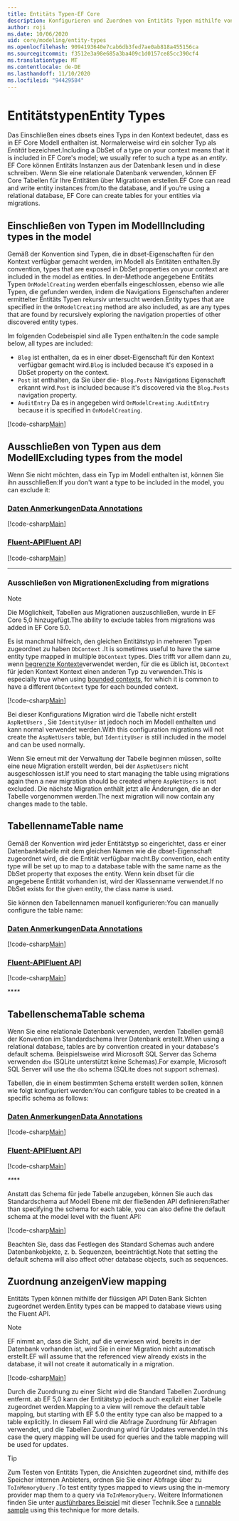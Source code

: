 ```yaml
---
title: Entitäts Typen-EF Core
description: Konfigurieren und Zuordnen von Entitäts Typen mithilfe von Entity Framework Core
author: roji
ms.date: 10/06/2020
uid: core/modeling/entity-types
ms.openlocfilehash: 9094193640e7cab6db3fed7ae0ab818a455156ca
ms.sourcegitcommit: f3512e3a98e685a3ba409c1d0157ce85cc390cf4
ms.translationtype: MT
ms.contentlocale: de-DE
ms.lasthandoff: 11/10/2020
ms.locfileid: "94429584"
---
```

# <a name="entity-types"></a><span data-ttu-id="46e53-103">Entitätstypen</span><span class="sxs-lookup"><span data-stu-id="46e53-103">Entity Types</span></span>

<span data-ttu-id="46e53-104">Das Einschließen eines dbsets eines Typs in den Kontext bedeutet, dass es in EF Core Modell enthalten ist. Normalerweise wird ein solcher Typ als *Entität* bezeichnet.</span><span class="sxs-lookup"><span data-stu-id="46e53-104">Including a DbSet of a type on your context means that it is included in EF Core's model; we usually refer to such a type as an *entity*.</span></span> <span data-ttu-id="46e53-105">EF Core können Entitäts Instanzen aus der Datenbank lesen und in diese schreiben. Wenn Sie eine relationale Datenbank verwenden, können EF Core Tabellen für Ihre Entitäten über Migrationen erstellen.</span><span class="sxs-lookup"><span data-stu-id="46e53-105">EF Core can read and write entity instances from/to the database, and if you're using a relational database, EF Core can create tables for your entities via migrations.</span></span>

## <a name="including-types-in-the-model"></a><span data-ttu-id="46e53-106">Einschließen von Typen im Modell</span><span class="sxs-lookup"><span data-stu-id="46e53-106">Including types in the model</span></span>

<span data-ttu-id="46e53-107">Gemäß der Konvention sind Typen, die in dbset-Eigenschaften für den Kontext verfügbar gemacht werden, im Modell als Entitäten enthalten.</span><span class="sxs-lookup"><span data-stu-id="46e53-107">By convention, types that are exposed in DbSet properties on your context are included in the model as entities.</span></span> <span data-ttu-id="46e53-108">In der-Methode angegebene Entitäts Typen `OnModelCreating` werden ebenfalls eingeschlossen, ebenso wie alle Typen, die gefunden werden, indem die Navigations Eigenschaften anderer ermittelter Entitäts Typen rekursiv untersucht werden.</span><span class="sxs-lookup"><span data-stu-id="46e53-108">Entity types that are specified in the `OnModelCreating` method are also included, as are any types that are found by recursively exploring the navigation properties of other discovered entity types.</span></span>

<span data-ttu-id="46e53-109">Im folgenden Codebeispiel sind alle Typen enthalten:</span><span class="sxs-lookup"><span data-stu-id="46e53-109">In the code sample below, all types are included:</span></span>

* <span data-ttu-id="46e53-110">`Blog` ist enthalten, da es in einer dbset-Eigenschaft für den Kontext verfügbar gemacht wird.</span><span class="sxs-lookup"><span data-stu-id="46e53-110">`Blog` is included because it's exposed in a DbSet property on the context.</span></span>
* <span data-ttu-id="46e53-111">`Post` ist enthalten, da Sie über die- `Blog.Posts` Navigations Eigenschaft erkannt wird.</span><span class="sxs-lookup"><span data-stu-id="46e53-111">`Post` is included because it's discovered via the `Blog.Posts` navigation property.</span></span>
* <span data-ttu-id="46e53-112">`AuditEntry` Da es in angegeben wird `OnModelCreating` .</span><span class="sxs-lookup"><span data-stu-id="46e53-112">`AuditEntry` because it is specified in `OnModelCreating`.</span></span>

[!code-csharp[Main](../../../samples/core/Modeling/Conventions/EntityTypes.cs?name=EntityTypes&highlight=3,7,16)]

## <a name="excluding-types-from-the-model"></a><span data-ttu-id="46e53-113">Ausschließen von Typen aus dem Modell</span><span class="sxs-lookup"><span data-stu-id="46e53-113">Excluding types from the model</span></span>

<span data-ttu-id="46e53-114">Wenn Sie nicht möchten, dass ein Typ im Modell enthalten ist, können Sie ihn ausschließen:</span><span class="sxs-lookup"><span data-stu-id="46e53-114">If you don't want a type to be included in the model, you can exclude it:</span></span>

### <a name="data-annotations"></a>[<span data-ttu-id="46e53-115">Daten Anmerkungen</span><span class="sxs-lookup"><span data-stu-id="46e53-115">Data Annotations</span></span>](#tab/data-annotations)

[!code-csharp[Main](../../../samples/core/Modeling/DataAnnotations/IgnoreType.cs?name=IgnoreType&highlight=1)]

### <a name="fluent-api"></a>[<span data-ttu-id="46e53-116">Fluent-API</span><span class="sxs-lookup"><span data-stu-id="46e53-116">Fluent API</span></span>](#tab/fluent-api)

[!code-csharp[Main](../../../samples/core/Modeling/FluentAPI/IgnoreType.cs?name=IgnoreType&highlight=3)]

***

### <a name="excluding-from-migrations"></a><span data-ttu-id="46e53-117">Ausschließen von Migrationen</span><span class="sxs-lookup"><span data-stu-id="46e53-117">Excluding from migrations</span></span>

> [!NOTE]
> <span data-ttu-id="46e53-118">Die Möglichkeit, Tabellen aus Migrationen auszuschließen, wurde in EF Core 5,0 hinzugefügt.</span><span class="sxs-lookup"><span data-stu-id="46e53-118">The ability to exclude tables from migrations was added in EF Core 5.0.</span></span>

<span data-ttu-id="46e53-119">Es ist manchmal hilfreich, den gleichen Entitätstyp in mehreren Typen zugeordnet zu haben `DbContext` .</span><span class="sxs-lookup"><span data-stu-id="46e53-119">It is sometimes useful to have the same entity type mapped in multiple `DbContext` types.</span></span> <span data-ttu-id="46e53-120">Dies trifft vor allem dann zu, wenn [begrenzte Kontexte](https://www.martinfowler.com/bliki/BoundedContext.html)verwendet werden, für die es üblich ist, `DbContext` für jeden Kontext Kontext einen anderen Typ zu verwenden.</span><span class="sxs-lookup"><span data-stu-id="46e53-120">This is especially true when using [bounded contexts](https://www.martinfowler.com/bliki/BoundedContext.html), for which it is common to have a different `DbContext` type for each bounded context.</span></span>

[!code-csharp[Main](../../../samples/core/Modeling/FluentAPI/TableExcludeFromMigrations.cs?name=TableExcludeFromMigrations&highlight=4)]

<span data-ttu-id="46e53-121">Bei dieser Konfigurations Migration wird die Tabelle nicht erstellt `AspNetUsers` , Sie `IdentityUser` ist jedoch noch im Modell enthalten und kann normal verwendet werden.</span><span class="sxs-lookup"><span data-stu-id="46e53-121">With this configuration migrations will not create the `AspNetUsers` table, but `IdentityUser` is still included in the model and can be used normally.</span></span>

<span data-ttu-id="46e53-122">Wenn Sie erneut mit der Verwaltung der Tabelle beginnen müssen, sollte eine neue Migration erstellt werden, bei der `AspNetUsers` nicht ausgeschlossen ist.</span><span class="sxs-lookup"><span data-stu-id="46e53-122">If you need to start managing the table using migrations again then a new migration should be created where `AspNetUsers` is not excluded.</span></span> <span data-ttu-id="46e53-123">Die nächste Migration enthält jetzt alle Änderungen, die an der Tabelle vorgenommen werden.</span><span class="sxs-lookup"><span data-stu-id="46e53-123">The next migration will now contain any changes made to the table.</span></span>

## <a name="table-name"></a><span data-ttu-id="46e53-124">Tabellenname</span><span class="sxs-lookup"><span data-stu-id="46e53-124">Table name</span></span>

<span data-ttu-id="46e53-125">Gemäß der Konvention wird jeder Entitätstyp so eingerichtet, dass er einer Datenbanktabelle mit dem gleichen Namen wie die dbset-Eigenschaft zugeordnet wird, die die Entität verfügbar macht.</span><span class="sxs-lookup"><span data-stu-id="46e53-125">By convention, each entity type will be set up to map to a database table with the same name as the DbSet property that exposes the entity.</span></span> <span data-ttu-id="46e53-126">Wenn kein dbset für die angegebene Entität vorhanden ist, wird der Klassenname verwendet.</span><span class="sxs-lookup"><span data-stu-id="46e53-126">If no DbSet exists for the given entity, the class name is used.</span></span>

<span data-ttu-id="46e53-127">Sie können den Tabellennamen manuell konfigurieren:</span><span class="sxs-lookup"><span data-stu-id="46e53-127">You can manually configure the table name:</span></span>

### <a name="data-annotations"></a>[<span data-ttu-id="46e53-128">Daten Anmerkungen</span><span class="sxs-lookup"><span data-stu-id="46e53-128">Data Annotations</span></span>](#tab/data-annotations)

[!code-csharp[Main](../../../samples/core/Modeling/DataAnnotations/TableName.cs?Name=TableName&highlight=1)]

### <a name="fluent-api"></a>[<span data-ttu-id="46e53-129">Fluent-API</span><span class="sxs-lookup"><span data-stu-id="46e53-129">Fluent API</span></span>](#tab/fluent-api)

[!code-csharp[Main](../../../samples/core/Modeling/FluentAPI/TableName.cs?Name=TableName&highlight=3-4)]

<span data-ttu-id="46e53-130">\*\*_</span><span class="sxs-lookup"><span data-stu-id="46e53-130">\*\*_</span></span>

## <a name="table-schema"></a><span data-ttu-id="46e53-131">Tabellenschema</span><span class="sxs-lookup"><span data-stu-id="46e53-131">Table schema</span></span>

<span data-ttu-id="46e53-132">Wenn Sie eine relationale Datenbank verwenden, werden Tabellen gemäß der Konvention im Standardschema Ihrer Datenbank erstellt.</span><span class="sxs-lookup"><span data-stu-id="46e53-132">When using a relational database, tables are by convention created in your database's default schema.</span></span> <span data-ttu-id="46e53-133">Beispielsweise wird Microsoft SQL Server das Schema verwenden `dbo` (SQLite unterstützt keine Schemas).</span><span class="sxs-lookup"><span data-stu-id="46e53-133">For example, Microsoft SQL Server will use the `dbo` schema (SQLite does not support schemas).</span></span>

<span data-ttu-id="46e53-134">Tabellen, die in einem bestimmten Schema erstellt werden sollen, können wie folgt konfiguriert werden:</span><span class="sxs-lookup"><span data-stu-id="46e53-134">You can configure tables to be created in a specific schema as follows:</span></span>

### <a name="data-annotations"></a>[<span data-ttu-id="46e53-135">Daten Anmerkungen</span><span class="sxs-lookup"><span data-stu-id="46e53-135">Data Annotations</span></span>](#tab/data-annotations)

[!code-csharp[Main](../../../samples/core/Modeling/DataAnnotations/TableNameAndSchema.cs?name=TableNameAndSchema&highlight=1)]

### <a name="fluent-api"></a>[<span data-ttu-id="46e53-136">Fluent-API</span><span class="sxs-lookup"><span data-stu-id="46e53-136">Fluent API</span></span>](#tab/fluent-api)

[!code-csharp[Main](../../../samples/core/Modeling/FluentAPI/TableNameAndSchema.cs?name=TableNameAndSchema&highlight=3-4)]

<span data-ttu-id="46e53-137">_\*\*</span><span class="sxs-lookup"><span data-stu-id="46e53-137">_\*\*</span></span>

<span data-ttu-id="46e53-138">Anstatt das Schema für jede Tabelle anzugeben, können Sie auch das Standardschema auf Modell Ebene mit der fließenden API definieren:</span><span class="sxs-lookup"><span data-stu-id="46e53-138">Rather than specifying the schema for each table, you can also define the default schema at the model level with the fluent API:</span></span>

[!code-csharp[Main](../../../samples/core/Modeling/FluentAPI/DefaultSchema.cs?name=DefaultSchema&highlight=3)]

<span data-ttu-id="46e53-139">Beachten Sie, dass das Festlegen des Standard Schemas auch andere Datenbankobjekte, z. b. Sequenzen, beeinträchtigt.</span><span class="sxs-lookup"><span data-stu-id="46e53-139">Note that setting the default schema will also affect other database objects, such as sequences.</span></span>

## <a name="view-mapping"></a><span data-ttu-id="46e53-140">Zuordnung anzeigen</span><span class="sxs-lookup"><span data-stu-id="46e53-140">View mapping</span></span>

<span data-ttu-id="46e53-141">Entitäts Typen können mithilfe der flüssigen API Daten Bank Sichten zugeordnet werden.</span><span class="sxs-lookup"><span data-stu-id="46e53-141">Entity types can be mapped to database views using the Fluent API.</span></span>

> [!Note]
> <span data-ttu-id="46e53-142">EF nimmt an, dass die Sicht, auf die verwiesen wird, bereits in der Datenbank vorhanden ist, wird Sie in einer Migration nicht automatisch erstellt.</span><span class="sxs-lookup"><span data-stu-id="46e53-142">EF will assume that the referenced view already exists in the database, it will not create it automatically in a migration.</span></span>

[!code-csharp[Main](../../../samples/core/Modeling/FluentAPI/ViewNameAndSchema.cs?name=ViewNameAndSchema&highlight=1)]

 <span data-ttu-id="46e53-143">Durch die Zuordnung zu einer Sicht wird die Standard Tabellen Zuordnung entfernt. ab EF 5,0 kann der Entitätstyp jedoch auch explizit einer Tabelle zugeordnet werden.</span><span class="sxs-lookup"><span data-stu-id="46e53-143">Mapping to a view will remove the default table mapping, but starting with EF 5.0 the entity type can also be mapped to a table explicitly.</span></span> <span data-ttu-id="46e53-144">In diesem Fall wird die Abfrage Zuordnung für Abfragen verwendet, und die Tabellen Zuordnung wird für Updates verwendet.</span><span class="sxs-lookup"><span data-stu-id="46e53-144">In this case the query mapping will be used for queries and the table mapping will be used for updates.</span></span>

> [!TIP]
> <span data-ttu-id="46e53-145">Zum Testen von Entitäts Typen, die Ansichten zugeordnet sind, mithilfe des Speicher internen Anbieters, ordnen Sie Sie einer Abfrage über zu `ToInMemoryQuery` .</span><span class="sxs-lookup"><span data-stu-id="46e53-145">To test entity types mapped to views using the in-memory provider map them to a query via `ToInMemoryQuery`.</span></span> <span data-ttu-id="46e53-146">Weitere Informationen finden Sie unter [ausführbares Beispiel](https://github.com/dotnet/EntityFramework.Docs/tree/master/samples/core/Miscellaneous/Testing/ItemsWebApi/) mit dieser Technik.</span><span class="sxs-lookup"><span data-stu-id="46e53-146">See a [runnable sample](https://github.com/dotnet/EntityFramework.Docs/tree/master/samples/core/Miscellaneous/Testing/ItemsWebApi/) using this technique for more details.</span></span>
